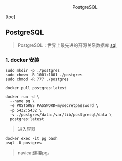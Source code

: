 <center>PostgreSQL</center>





[toc]









## PostgreSQL

> PostgreSQL：世界上最先进的开源关系数据库 [sql](https://www.postgresql.org/)







### 1. docker 安装

```shell
sudo mkdir -p ./postgres
sudo chown -R 1001:1001 ./postgres
sudo chmod -R 777 ./postgres

docker pull postgres:latest

docker run -d \
  --name pg \
  -e POSTGRES_PASSWORD=mysecretpassword \
  -p 5432:5432 \
  -v ./postgres/data:/var/lib/postgresql/data \
  postgres:latest
```

> 进入容器

```shell
docker exec -it pg bash
psql -U postgres
```

> navicat连接pg。
